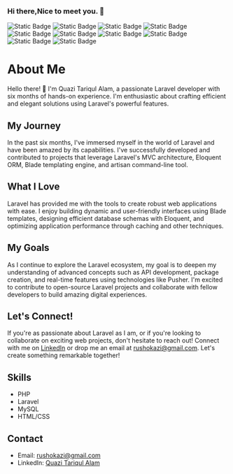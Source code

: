 ### Hi there,Nice to meet you. 👋

![Static Badge](https://img.shields.io/badge/JavaScript-blue?logo=javascript&style=flat-square)
![Static Badge](https://img.shields.io/badge/PHP-red?logo=php&style=flat-square)
![Static Badge](https://img.shields.io/badge/Laravel-black?logo=laravel&style=flat-square)
![Static Badge](https://img.shields.io/badge/MySQL-blue?logo=mysql&style=flat-square)
![Static Badge](https://img.shields.io/badge/PHPMyAdmin-green?logo=phpmyadmin&style=flat-square)
![Static Badge](https://img.shields.io/badge/HTML5-green?logo=html5&style=flat-square)
![Static Badge](https://img.shields.io/badge/CSS3-green?logo=css3&style=flat-square)
![Static Badge](https://img.shields.io/badge/Ubuntu-green?logo=ubuntu&style=flat-square)
![Static Badge](https://img.shields.io/badge/Bootstrap-blue?logo=bootstrap&style=flat-square)
![Static Badge](https://img.shields.io/badge/TailwindCss-blue?logo=tailwindcss&style=flat-square)

# About Me

Hello there! 👋 I'm Quazi Tariqul Alam, a passionate Laravel developer with six months of hands-on experience. I'm enthusiastic about crafting efficient and elegant solutions using Laravel's powerful features.

## My Journey

In the past six months, I've immersed myself in the world of Laravel and have been amazed by its capabilities. I've successfully developed and contributed to projects that leverage Laravel's MVC architecture, Eloquent ORM, Blade templating engine, and artisan command-line tool.

## What I Love

Laravel has provided me with the tools to create robust web applications with ease. I enjoy building dynamic and user-friendly interfaces using Blade templates, designing efficient database schemas with Eloquent, and optimizing application performance through caching and other techniques.


## My Goals

As I continue to explore the Laravel ecosystem, my goal is to deepen my understanding of advanced concepts such as API development, package creation, and real-time features using technologies like Pusher. I'm excited to contribute to open-source Laravel projects and collaborate with fellow developers to build amazing digital experiences.

## Let's Connect!

If you're as passionate about Laravel as I am, or if you're looking to collaborate on exciting web projects, don't hesitate to reach out! Connect with me on [LinkedIn](http://www.linkedin.com/in/quazi-tariqul-alam-75878187) or drop me an email at [rushokazi@gmail.com](mailto:rushokazi@gmail.com). Let's create something remarkable together!

## Skills
- PHP
- Laravel
- MySQL
- HTML/CSS
  


## Contact
- Email: rushokazi@gmail.com
- LinkedIn: [Quazi Tariqul Alam](http://www.linkedin.com/in/quazi-tariqul-alam-75878187)
